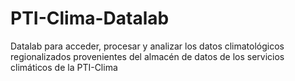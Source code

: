 # PTI-Clima-Datalab
Datalab para acceder, procesar y analizar los datos climatológicos regionalizados provenientes del almacén de datos de los servicios climáticos de la PTI-Clima
